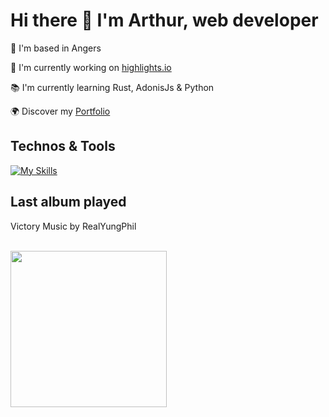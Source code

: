 # Hi there 👋 I'm Arthur, web developer

📍 I'm based in Angers

🚀 I'm currently working on [highlights.io](https://github.com/abroudoux/highlights.io.git)

📚 I'm currently learning Rust, AdonisJs & Python

🌍 Discover my [Portfolio](https://abroudoux-portfolio.vercel.app/)

## Technos & Tools

[![My Skills](https://skillicons.dev/icons?i=js,typescript,scss,react,tailwind,nestjs,git,adonis,nodejs,mongodb,rust,python,postman,docker,postgres,laravel&perline=8)](https://skillicons.dev)

## Last album played

<div>
    <p>Victory Music by RealYungPhil</p>
    <br>
    <img style="width: 250px;" src="https://i.scdn.co/image/ab67616d0000b27328d45de856229ef6e1d4ba12"/>
</div>
